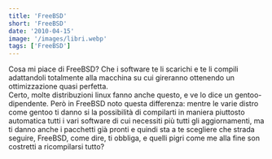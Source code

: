 ```yaml
---
title: 'FreeBSD'
short: 'FreeBSD'
date: '2010-04-15'
image: '/images/libri.webp'
tags: ['FreeBSD']
---
```


Cosa mi piace di FreeBSD? Che i software te li scarichi e te li compili adattandoli totalmente alla macchina su cui gireranno ottenendo un ottimizzazione quasi perfetta.  
Certo, molte distribuzioni linux fanno anche questo, e ve lo dice un gentoo-dipendente. Però in FreeBSD noto questa differenza: mentre le varie distro come gentoo ti danno si la possibilità di compilarti in maniera piuttosto automatica tutti i vari software di cui necessiti più tutti gli aggiornamenti, ma ti danno anche i pacchetti già pronti e quindi sta a te scegliere che strada seguire, FreeBSD, come dire, ti obbliga, e quelli pigri come me alla fine son costretti a ricompilarsi tutto?
